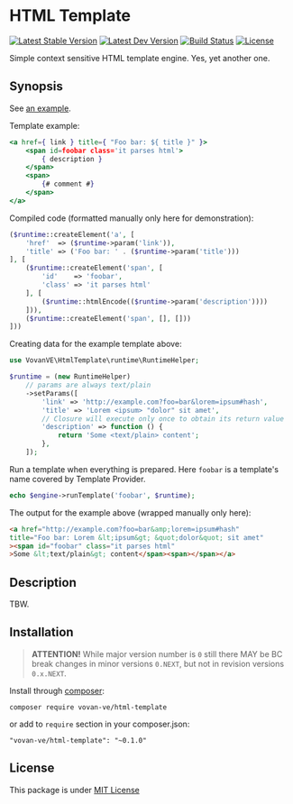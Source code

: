 HTML Template
=============

[![Latest Stable Version](https://img.shields.io/packagist/v/vovan-ve/html-template.svg)](https://packagist.org/packages/vovan-ve/html-template)
[![Latest Dev Version](https://img.shields.io/packagist/vpre/vovan-ve/html-template.svg)](https://packagist.org/packages/vovan-ve/html-template)
[![Build Status](https://travis-ci.org/Vovan-VE/html-template.svg)](https://travis-ci.org/Vovan-VE/html-template)
[![License](https://poser.pugx.org/vovan-ve/html-template/license)](https://packagist.org/packages/vovan-ve/html-template)

Simple context sensitive HTML template engine. Yes, yet another one.

Synopsis
--------

See [an example](./examples/01.basics.php).

Template example:

```jsx
<a href={ link } title={ "Foo bar: ${ title }" }>
    <span id=foobar class='it parses html'>
        { description }
    </span>
    <span>
        {# comment #}
    </span>
</a>
```

Compiled code (formatted manually only here for demonstration):

```php
($runtime::createElement('a', [
    'href'  => ($runtime->param('link')),
    'title' => ('Foo bar: ' . ($runtime->param('title')))
], [
    ($runtime::createElement('span', [
        'id'    => 'foobar',
        'class' => 'it parses html'
    ], [
        ($runtime::htmlEncode(($runtime->param('description'))))
    ])),
    ($runtime::createElement('span', [], []))
]))
```

Creating data for the example template above:

```php
use VovanVE\HtmlTemplate\runtime\RuntimeHelper;

$runtime = (new RuntimeHelper)
    // params are always text/plain
    ->setParams([
        'link' => 'http://example.com?foo=bar&lorem=ipsum#hash',
        'title' => 'Lorem <ipsum> "dolor" sit amet',
        // Closure will execute only once to obtain its return value
        'description' => function () {
            return 'Some <text/plain> content';
        },
    ]);
```

Run a template when everything is prepared. Here `foobar` is a template's name
covered by Template Provider.

```php
echo $engine->runTemplate('foobar', $runtime);
```

The output for the example above (wrapped manually only here):

```html
<a href="http://example.com?foo=bar&amp;lorem=ipsum#hash"
title="Foo bar: Lorem &lt;ipsum&gt; &quot;dolor&quot; sit amet"
><span id="foobar" class="it parses html"
>Some &lt;text/plain&gt; content</span><span></span></a>
```

Description
-----------

TBW.

Installation
------------

> **ATTENTION!** While major version number is `0` still there MAY be
> BC break changes in minor versions `0.NEXT`, but not in revision
> versions `0.x.NEXT`.

Install through [composer][]:

    composer require vovan-ve/html-template

or add to `require` section in your composer.json:

    "vovan-ve/html-template": "~0.1.0"

License
-------

This package is under [MIT License][mit]


[composer]: http://getcomposer.org/
[mit]: https://opensource.org/licenses/MIT
